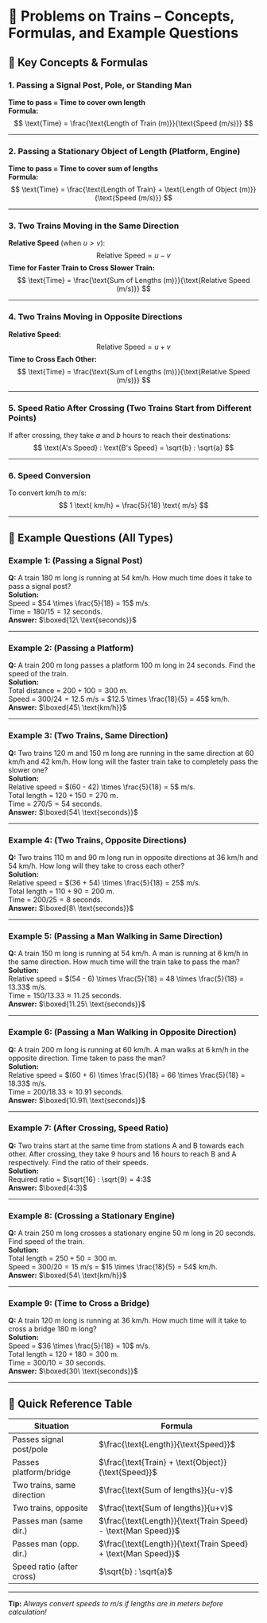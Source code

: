 # 🚆 Problems on Trains – Concepts, Formulas, and Example Questions

## 📘 Key Concepts & Formulas

### 1. Passing a Signal Post, Pole, or Standing Man
**Time to pass = Time to cover own length**  
**Formula:**  
$$
\text{Time} = \frac{\text{Length of Train (m)}}{\text{Speed (m/s)}}
$$

---

### 2. Passing a Stationary Object of Length (Platform, Engine)
**Time to pass = Time to cover sum of lengths**  
**Formula:**  
$$
\text{Time} = \frac{\text{Length of Train} + \text{Length of Object (m)}}{\text{Speed (m/s)}}
$$

---

### 3. Two Trains Moving in the Same Direction
**Relative Speed** (when $u > v$):  
$$
\text{Relative Speed} = u - v
$$
**Time for Faster Train to Cross Slower Train:**  
$$
\text{Time} = \frac{\text{Sum of Lengths (m)}}{\text{Relative Speed (m/s)}}
$$

---

### 4. Two Trains Moving in Opposite Directions
**Relative Speed:**  
$$
\text{Relative Speed} = u + v
$$
**Time to Cross Each Other:**  
$$
\text{Time} = \frac{\text{Sum of Lengths (m)}}{\text{Relative Speed (m/s)}}
$$

---

### 5. Speed Ratio After Crossing (Two Trains Start from Different Points)
If after crossing, they take $a$ and $b$ hours to reach their destinations:  
$$
\text{A's Speed} : \text{B's Speed} = \sqrt{b} : \sqrt{a}
$$

---

### 6. Speed Conversion  
To convert km/h to m/s:  
$$
1 \text{ km/h} = \frac{5}{18} \text{ m/s}
$$

---

## 📝 Example Questions (All Types)

### Example 1: (Passing a Signal Post)
**Q:** A train 180 m long is running at 54 km/h. How much time does it take to pass a signal post?  
**Solution:**  
Speed = $54 \times \frac{5}{18} = 15$ m/s.  
Time = $180/15 = 12$ seconds.  
**Answer:** $\boxed{12\ \text{seconds}}$

---

### Example 2: (Passing a Platform)
**Q:** A train 200 m long passes a platform 100 m long in 24 seconds. Find the speed of the train.  
**Solution:**  
Total distance = $200 + 100 = 300$ m.  
Speed = $300/24 = 12.5$ m/s = $12.5 \times \frac{18}{5} = 45$ km/h.  
**Answer:** $\boxed{45\ \text{km/h}}$

---

### Example 3: (Two Trains, Same Direction)
**Q:** Two trains 120 m and 150 m long are running in the same direction at 60 km/h and 42 km/h. How long will the faster train take to completely pass the slower one?  
**Solution:**  
Relative speed = $(60 - 42) \times \frac{5}{18} = 5$ m/s.  
Total length = $120 + 150 = 270$ m.  
Time = $270/5 = 54$ seconds.  
**Answer:** $\boxed{54\ \text{seconds}}$

---

### Example 4: (Two Trains, Opposite Directions)
**Q:** Two trains 110 m and 90 m long run in opposite directions at 36 km/h and 54 km/h. How long will they take to cross each other?  
**Solution:**  
Relative speed = $(36 + 54) \times \frac{5}{18} = 25$ m/s.  
Total length = $110 + 90 = 200$ m.  
Time = $200/25 = 8$ seconds.  
**Answer:** $\boxed{8\ \text{seconds}}$

---

### Example 5: (Passing a Man Walking in Same Direction)
**Q:** A train 150 m long is running at 54 km/h. A man is running at 6 km/h in the same direction. How much time will the train take to pass the man?  
**Solution:**  
Relative speed = $(54 - 6) \times \frac{5}{18} = 48 \times \frac{5}{18} = 13.33$ m/s.  
Time = $150/13.33 \approx 11.25$ seconds.  
**Answer:** $\boxed{11.25\ \text{seconds}}$

---

### Example 6: (Passing a Man Walking in Opposite Direction)
**Q:** A train 200 m long is running at 60 km/h. A man walks at 6 km/h in the opposite direction. Time taken to pass the man?  
**Solution:**  
Relative speed = $(60 + 6) \times \frac{5}{18} = 66 \times \frac{5}{18} = 18.33$ m/s.  
Time = $200/18.33 \approx 10.91$ seconds.  
**Answer:** $\boxed{10.91\ \text{seconds}}$

---

### Example 7: (After Crossing, Speed Ratio)
**Q:** Two trains start at the same time from stations A and B towards each other. After crossing, they take 9 hours and 16 hours to reach B and A respectively. Find the ratio of their speeds.  
**Solution:**  
Required ratio = $\sqrt{16} : \sqrt{9} = 4:3$  
**Answer:** $\boxed{4:3}$

---

### Example 8: (Crossing a Stationary Engine)
**Q:** A train 250 m long crosses a stationary engine 50 m long in 20 seconds. Find speed of the train.  
**Solution:**  
Total length = $250 + 50 = 300$ m.  
Speed = $300/20 = 15$ m/s = $15 \times \frac{18}{5} = 54$ km/h.  
**Answer:** $\boxed{54\ \text{km/h}}$

---

### Example 9: (Time to Cross a Bridge)
**Q:** A train 120 m long is running at 36 km/h. How much time will it take to cross a bridge 180 m long?  
**Solution:**  
Speed = $36 \times \frac{5}{18} = 10$ m/s.  
Total length = $120 + 180 = 300$ m.  
Time = $300/10 = 30$ seconds.  
**Answer:** $\boxed{30\ \text{seconds}}$

---

## 🧠 Quick Reference Table

| Situation                  | Formula                                   |
|----------------------------|-------------------------------------------|
| Passes signal post/pole    | $\frac{\text{Length}}{\text{Speed}}$      |
| Passes platform/bridge     | $\frac{\text{Train} + \text{Object}}{\text{Speed}}$ |
| Two trains, same direction | $\frac{\text{Sum of lengths}}{u-v}$       |
| Two trains, opposite       | $\frac{\text{Sum of lengths}}{u+v}$       |
| Passes man (same dir.)     | $\frac{\text{Length}}{\text{Train Speed} - \text{Man Speed}}$ |
| Passes man (opp. dir.)     | $\frac{\text{Length}}{\text{Train Speed} + \text{Man Speed}}$ |
| Speed ratio (after cross)  | $\sqrt{b} : \sqrt{a}$                     |

---

**Tip:** *Always convert speeds to m/s if lengths are in meters before calculation!*
